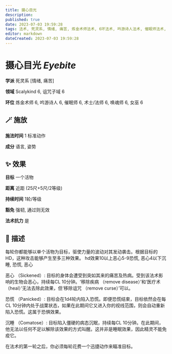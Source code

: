 ```yaml
---
title: 摄心目光
description: 
published: true
date: 2023-07-03 19:59:28
tags: 法术, 死灵系, 情绪, 痛苦, 炼金术师法术, 6环法术, 吟游诗人法术, 催眠师法术, 术士/法师法术, 唤魂师法术, 女巫法术, Scalykind, 诅咒子域
editor: markdown
dateCreated: 2023-07-03 19:59:28
---
```


# **摄心目光** *Eyebite*

**学派** 死灵系 \[情绪, 痛苦\] 

**领域** Scalykind 6, 诅咒子域 6

**环位** 炼金术师 6, 吟游诗人 6, 催眠师 6, 术士/法师 6, 唤魂师 6, 女巫 6

## 🪄 施放

**施法时间** 1 标准动作

**成分** 语言, 姿势

## ✨ 效果 

**目标** 一个活物 

**距离** 近距 (25尺+5尺/2等级)  

**持续时间** 1轮/等级 

**豁免** 强韧, 通过则无效

**法术抗力** 是

## 📖 描述

每轮你都能够以单个活物为目标，驱使力量的波动对其发动袭击。根据目标的HD，这种攻击能够产生至多三种效果。 hd效果10以上恶心5-9恐慌, 恶心4以下沉睡, 恐慌, 恶心 

恶心 （Sickened）: 目标的身体会遭受到突如其来的痛苦及热病。受到该法术影响的生物会恶心，持续每CL 10分钟。‘移除疾病 （remove disease）’和‘医疗术 （heal）’无法去除此效果，但‘移除诅咒 （remove curse）’可以。

恐慌 （Panicked）: 目标会在1d4轮内陷入恐慌。即便恐慌结束，目标依然会在每CL 10分钟内处于战栗状态，如果在此期间它又进入你的视线范围，则会自动重新陷入恐慌。这属于恐惧效果。

沉睡 （Comatose）: 目标陷入僵硬的病态沉眠，持续每CL 10分钟。在此期间，他无法以任何不足以解除该效果的方式叫醒。这并非是睡眠效果，因此精灵不能免疫它。

在法术的第一轮之后，你必须每轮花费一个迅捷动作来瞄准目标。
    